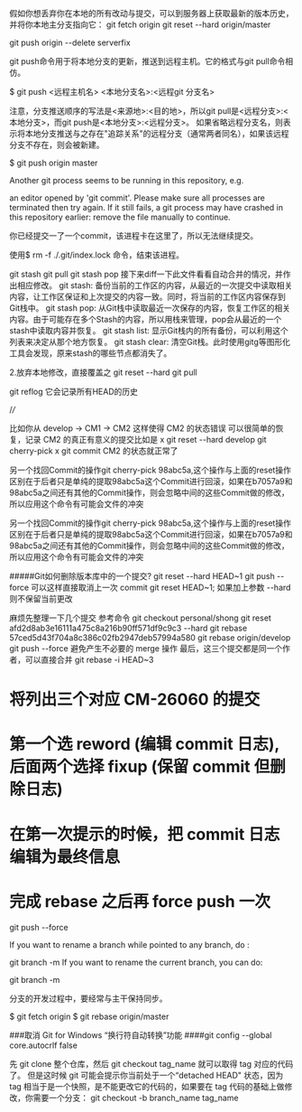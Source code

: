 
假如你想丢弃你在本地的所有改动与提交，可以到服务器上获取最新的版本历史，并将你本地主分支指向它：
git fetch origin
git reset --hard origin/master


git push origin --delete serverfix



git push命令用于将本地分支的更新，推送到远程主机。它的格式与git pull命令相仿。

$ git push <远程主机名> <本地分支名>:<远程git 分支名>

注意，分支推送顺序的写法是<来源地>:<目的地>，所以git pull是<远程分支>:<本地分支>，而git push是<本地分支>:<远程分支>。
如果省略远程分支名，则表示将本地分支推送与之存在"追踪关系"的远程分支（通常两者同名），如果该远程分支不存在，则会被新建。

$ git push origin master



Another git process seems to be running in this repository, e.g.

an editor opened by 'git commit'. Please make sure all processes 
are terminated then try again. If it still fails, a git process 
may have crashed in this repository earlier: 
remove the file manually to continue.

你已经提交一了一个commit，该进程卡在这里了，所以无法继续提交。


使用$ rm -f ./.git/index.lock 命令，结束该进程。


git stash
git pull
git stash pop
接下来diff一下此文件看看自动合并的情况，并作出相应修改。
git stash: 备份当前的工作区的内容，从最近的一次提交中读取相关内容，让工作区保证和上次提交的内容一致。同时，将当前的工作区内容保存到Git栈中。
git stash pop: 从Git栈中读取最近一次保存的内容，恢复工作区的相关内容。由于可能存在多个Stash的内容，所以用栈来管理，pop会从最近的一个stash中读取内容并恢复。
git stash list: 显示Git栈内的所有备份，可以利用这个列表来决定从那个地方恢复。
git stash clear: 清空Git栈。此时使用gitg等图形化工具会发现，原来stash的哪些节点都消失了。

2.放弃本地修改，直接覆盖之
git reset --hard
git pull


 git reflog  它会记录所有HEAD的历史


/*/*

 比如你从 develop -> CM1 -> CM2 这样使得 CM2 的状态错误
可以很简单的恢复，记录 CM2 的真正有意义的提交比如是 x
git reset --hard develop
git cherry-pick x
git commit
CM2 的状态就正常了

另一个找回Commit的操作git cherry-pick 98abc5a,这个操作与上面的reset操作区别在于后者只是单纯的提取98abc5a这个Commit进行回滚，如果在b7057a9和98abc5a之间还有其他的Commit操作，则会忽略中间的这些Commit做的修改，所以应用这个命令有可能会文件的冲突

另一个找回Commit的操作git cherry-pick 98abc5a,这个操作与上面的reset操作区别在于后者只是单纯的提取98abc5a这个Commit进行回滚，如果在b7057a9和98abc5a之间还有其他的Commit操作，则会忽略中间的这些Commit做的修改，所以应用这个命令有可能会文件的冲突



#####Git如何删除版本库中的一个提交?
git reset --hard HEAD~1
git push --force
可以这样直接取消上一次 commit git reset HEAD~1; 如果加上参数 --hard 则不保留当前更改


麻烦先整理一下几个提交
参考命令
git checkout personal/shong
git reset afd2d8ab3e16111a475c8a216b90ff571df9c9c3 --hard
git rebase 57ced5d43f704a8c386c02fb2947deb57994a580
git rebase origin/develop
git push --force
避免产生不必要的 merge 操作
最后，这三个提交都是同一个作者，可以直接合并
git rebase -i HEAD~3
# 将列出三个对应  CM-26060 的提交
# 第一个选 reword (编辑 commit 日志), 后面两个选择 fixup (保留 commit 但删除日志)
# 在第一次提示的时候，把 commit 日志编辑为最终信息

# 完成 rebase 之后再 force push 一次
git push --force


If you want to rename a branch while pointed to any branch, do :

git branch -m <oldname> <newname>
If you want to rename the current branch, you can do:

git branch -m <newname>



分支的开发过程中，要经常与主干保持同步。

$ git fetch origin
$ git rebase origin/master




###取消 Git for Windows “换行符自动转换”功能
####git config --global core.autocrlf false


先 git clone 整个仓库，然后 git checkout tag_name 就可以取得 tag 对应的代码了。
但是这时候 git 可能会提示你当前处于一个“detached HEAD" 状态，因为 tag 相当于是一个快照，是不能更改它的代码的，如果要在 tag 代码的基础上做修改，你需要一个分支：
git checkout -b branch_name tag_name